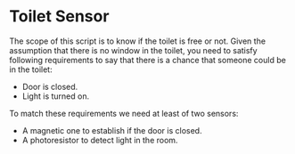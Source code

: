 # Toilet Sensor

The scope of this script is to know if the toilet is free or not.
Given the assumption that there is no window in the toilet, you need to satisfy following requirements to say that there is a chance that someone could be in the toilet:
- Door is closed.
- Light is turned on.

To match these requirements we need at least of two sensors:
- A magnetic one to establish if the door is closed.
- A photoresistor to detect light in the room.
